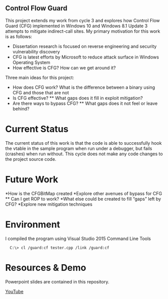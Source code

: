 ## Control Flow Guard

This project extends my work from cycle 3 and explores how Control Flow Guard (CFG) implemented in Windows 10 and Windows 8.1 Update 3 attempts to mitigate indirect-call sites.  My primary motivation for this work is as follows:

* Dissertation research is focused on reverse engineering and security vulnerability discovery
* CFG is latest efforts by Microsoft to reduce attack surface in Windows Operating System
* How effective is CFG? How can we get around it?

Three main ideas for this project:

* How does CFG work?  What is the difference between a binary using CFG and those that are not
* Is CFG effective?
** What gaps does it fill in exploit mitigation?
* Are there ways to bypass CFG?
** What gaps does it not feel or leave behind?


# Current Status

The current status of this work is that the code is able to successfully hook the vtable in the sample program when run under a debugger, but fails (crashes) when run without.  This cycle does not make any code changes to the project source code.

# Future Work

*How is the CFGBitMap created
*Explore other avenues of bypass for CFG
** Can I get ROP to work?
*What else could be created to fill “gaps” left by CFG?
*Explore new mitigation techniques


# Environment

I compiled the program using Visual Studio 2015 Command Line Tools

```
  C:\> cl /guard:cf tester.cpp /link /guard:cf
```

# Resources & Demo

Powerpoint slides are contained in this repository.

[YouTube](http://www.youtube.com/watch?v=Qhknlaor7aE)

